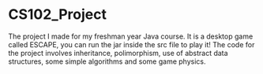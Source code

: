# CS102_Project
The project I made for my freshman year Java course. It is a desktop game called ESCAPE, 
you can run the jar inside the src file to play it! The code for the project involves
inheritance, polimorphism, use of abstract data structures, some simple algorithms and 
some game physics.
